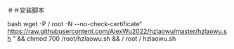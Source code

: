 ＃＃安装脚本


bash
wget -P / root -N --no-check-certificate“ https://raw.githubusercontent.com/AlexWu2022/hzlaowu/master/hzlaowu.sh ” && chmod 700 /root/hzlaowu.sh && / root / hzlaowu.sh
```
